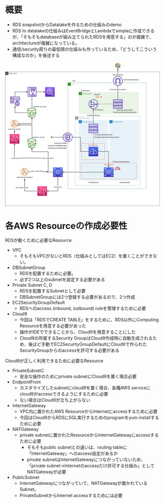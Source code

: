 

# 概要
- RDS snapshotからDatalakeを作るための仕組みのdemo
- RDS to datalakeの仕組みはEventBridgeとLambdaでsimpleに作成できるが、「そもそもdatabaseが組み立てられたRDSを用意する」のが複雑で、architectureが複雑になっている。
- 通信/security周りの最低限の仕組みも作っているため、「どうしてこういう構成なのか」を後述する

![aws architecture](./docs/aws-architecture.svg)

# 各AWS Resourceの作成必要性
RDSが動くために必要なResource
- VPC
  - そもそもVPCがないとRDS（仕組みとしてはEC2）を置くことができない。
- DBSubnetGroup
  - RDSを配置するために必要。
  - 必ず2つ以上のsubnetを設定する必要がある
- Private Subnet C, D
  - RDSを配置するSubnetとして必要
  - DBSubnetGroupには2つ登録する必要があるので、2つ作成
- EC2SecurityGroupDefault
  - RDSへのaccess (inbound, outbound)  ruleを管理するために必要
- Cloud9
  - 今回は「RDSでCREATE TABLE」をするために、RDS以外にComputing Resourceを用意する必要があった
  - 操作がIDEでできることから、Cloud9を用意することにした
  - Cloud9の所属するSecurity GroupはCloud9作成時に自動生成されるため、後ほど手動でEC2SecurityGroupDefaultにCloud9で作られたSecurityGroupからのaccessを許可する必要がある


Cloud9が正しく利用できるために必要なResource
- PrivateSubnetC
  - 安全な操作のためにprivate subnetにCloud9を置く場合必要
- EndpointFrom
  - カスタマイズしたsubnetにcloud9を置く場合、各種AWS serviceにcloud9がaccessできるようにするために必要
  - ない場合はCloud9が立ち上がらない
- InternetGateway
  - VPC内に置かれたAWS ResourceからInternetにaccessするために必要
  - 今回はCloud9からRDSにSQL実行するためのprogramをyum installするために必要
- NATGateway
  - private subnetに置かれたResourceからInternetGatewayにaccessするために必要
    - そもそもpublic subnetとの違いは、routing tableに「InternetGateway」へのaccess設定があるか
    - private subnetはInternetGatewayにつながっていないため、「private subnet→Internetのaccessだけ許可する仕組み」としてNATGatewayが必要
- PublicSubnet
  - InternetGatewayにつながっていて、NATGatewayが置かれているSubnet。
  - PrivateSubnetからInternet accessするためには必要

